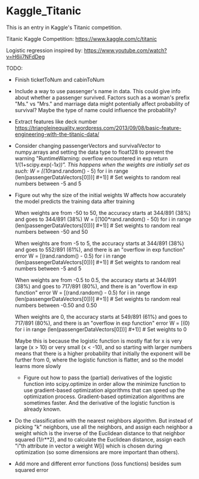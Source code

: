 # Kaggle_Titanic
This is an entry in Kaggle's Titanic competition.


Titanic Kaggle Competition: https://www.kaggle.com/c/titanic

Logistic regression inspired by: https://www.youtube.com/watch?v=H6ii7NFdDeg

TODO:
- Finish ticketToNum and cabinToNum
- Include a way to use passenger's name in data. This could give info about whether a passenger survived. Factors such as a woman's prefix "Ms." vs "Mrs." and marriage data might potentially affect probability of survival? Maybe the type of name could influence the probability?
- Extract features like deck number
	https://triangleinequality.wordpress.com/2013/09/08/basic-feature-engineering-with-the-titanic-data/
- Consider changing passengerVectors and survivalVector to numpy.arrays and setting the data type to float128 to prevent the warning "RuntimeWarning: overflow encountered in exp return 1/(1+scipy.exp(-1*x))". This happens when the weights are initially set as such:
	W = [(10*rand.random() - 5) for i in range (len(passengerDataVectors[0]))]	#+1)] # Set weights to random real numbers between -5 and 5
	
- Figure out why the size of the initial weights W affects how accurately the model predicts the training data after training
	
	
	When weights are from -50 to 50, the accuracy starts at 344/891 (38%) and goes to 344/891 (38%)
		W = [(100*rand.random() - 50) for i in range (len(passengerDataVectors[0]))]	#+1)] # Set weights to random real numbers between -50 and 50
	
	When weights are from -5 to 5, the accuracy starts at 344/891 (38%) and goes to 552/891 (61%), and there is an "overflow in exp function" error
		W = [(rand.random() - 0.5) for i in range (len(passengerDataVectors[0]))]	#+1)] # Set weights to random real numbers between -5 and 5
	
	When weights are from -0.5 to 0.5, the accuracy starts at 344/891 (38%) and goes to 717/891 (80%), and there is an "overflow in exp function" error
		W = [(rand.random() - 0.5) for i in range (len(passengerDataVectors[0]))]	#+1)] # Set weights to random real numbers between -0.50 and 0.50
	
	When weights are 0, the accuracy starts at 549/891 (61%) and goes to 717/891 (80%), and there is an "overflow in exp function" error
		W = [(0) for i in range (len(passengerDataVectors[0]))]	#+1)] # Set weights to 0

	Maybe this is because the logistic function is mostly flat for x is very large (x > 10) or very small (x < -10), and so starting with larger numbers means that there is a higher probability that initially the exponent will be further from 0, where the logistic function is flatter, and so the model learns more slowly
	
	- Figure out how to pass the (partial) derivatives of the logistic function into scipy.optimize in order allow the minimize function to use gradient-based optimization algorithms that can speed up the optimization process. Gradient-based optimization algorithms are sometimes faster. And the derivative of the logistic function is already known.

- Do the classification with the nearest neighbors algorithm. But instead of picking "k" neighbors, use all the neighbors, and assign each neighbor a weight which is the inverse of the Euclidean distance to that neighbor squared (1/r**2), and to calculate the Euclidean distance, assign each "i"th attribute in vector a weight W[i] which is chosen during optimization (so some dimensions are more important than others).

- Add more and different error functions (loss functions) besides sum squared error